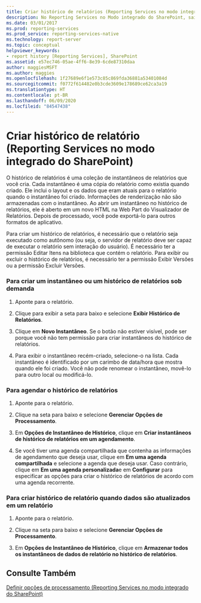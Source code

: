 ```yaml
---
title: Criar histórico de relatórios (Reporting Services no modo integrado do SharePoint) | Microsoft Docs
description: No Reporting Services no Modo integrado do SharePoint, saiba como criar um histórico de relatórios, que é uma coleção de instantâneos de relatório que você cria ao longo do tempo.
ms.date: 03/01/2017
ms.prod: reporting-services
ms.prod_service: reporting-services-native
ms.technology: report-server
ms.topic: conceptual
helpviewer_keywords:
- report history [Reporting Services], SharePoint
ms.assetid: e57ec746-05ae-4ff6-8e39-6cde87310daa
author: maggiesMSFT
ms.author: maggies
ms.openlocfilehash: 1f27689e6f1e573c85c869fda36881a53401084d
ms.sourcegitcommit: f0772f614482e0b3cde3609e178689ce62ca3a19
ms.translationtype: HT
ms.contentlocale: pt-BR
ms.lasthandoff: 06/09/2020
ms.locfileid: "84547438"
---
```

# <a name="create-report-history-reporting-services-in-sharepoint-integrated-mode"></a>Criar histórico de relatório (Reporting Services no modo integrado do SharePoint)
  O histórico de relatórios é uma coleção de instantâneos de relatórios que você cria. Cada instantâneo é uma cópia do relatório como existia quando criado. Ele inclui o layout e os dados que eram atuais para o relatório quando o instantâneo foi criado. Informações de renderização não são armazenadas com o instantâneo. Ao abrir um instantâneo no histórico de relatórios, ele é aberto em um novo HTML na Web Part do Visualizador de Relatórios. Depois de processado, você pode exportá-lo para outros formatos de aplicativo.  
  
 Para criar um histórico de relatórios, é necessário que o relatório seja executado como autônomo (ou seja, o servidor de relatório deve ser capaz de executar o relatório sem interação do usuário). É necessário ter a permissão Editar Itens na biblioteca que contém o relatório. Para exibir ou excluir o histórico de relatórios, é necessário ter a permissão Exibir Versões ou a permissão Excluir Versões.  
  
### <a name="to-create-a-snapshot-or-report-history-on-demand"></a>Para criar um instantâneo ou um histórico de relatórios sob demanda  
  
1.  Aponte para o relatório.  
  
2.  Clique para exibir a seta para baixo e selecione **Exibir Histórico de Relatórios**.  
  
3.  Clique em **Novo Instantâneo**. Se o botão não estiver visível, pode ser porque você não tem permissão para criar instantâneos do histórico de relatórios.  
  
4.  Para exibir o instantâneo recém-criado, selecione-o na lista. Cada instantâneo é identificado por um carimbo de data/hora que mostra quando ele foi criado. Você não pode renomear o instantâneo, movê-lo para outro local ou modificá-lo.  
  
### <a name="to-schedule-report-history"></a>Para agendar o histórico de relatórios  
  
1.  Aponte para o relatório.  
  
2.  Clique na seta para baixo e selecione **Gerenciar Opções de Processamento**.  
  
3.  Em **Opções de Instantâneo de Histórico**, clique em **Criar instantâneos de histórico de relatórios em um agendamento**.  
  
4.  Se você tiver uma agenda compartilhada que contenha as informações de agendamento que deseja usar, clique em **Em uma agenda compartilhada** e selecione a agenda que deseja usar. Caso contrário, clique em **Em uma agenda personalizada**e em **Configurar** para especificar as opções para criar o histórico de relatórios de acordo com uma agenda recorrente.  
  
### <a name="to-create-report-history-when-data-is-refreshed-in-a-report"></a>Para criar histórico de relatório quando dados são atualizados em um relatório  
  
1.  Aponte para o relatório.  
  
2.  Clique na seta para baixo e selecione **Gerenciar Opções de Processamento**.  
  
3.  Em **Opções de Instantâneo de Histórico**, clique em **Armazenar todos os instantâneos de dados de relatório no histórico de relatórios**.  
  
## <a name="see-also"></a>Consulte Também  
 [Definir opções de processamento &#40;Reporting Services no modo integrado do SharePoint&#41;](../../reporting-services/report-server-sharepoint/set-processing-options-reporting-services-in-sharepoint-integrated-mode.md)  
  
  
